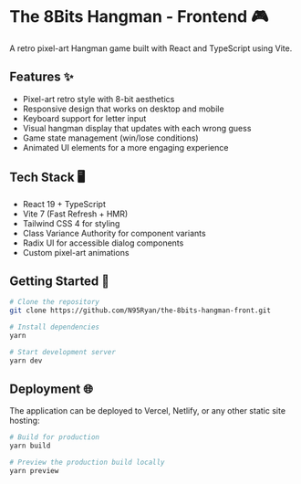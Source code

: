 # The 8Bits Hangman - Frontend 🎮

A retro pixel-art Hangman game built with React and TypeScript using Vite.

## Features ✨

- Pixel-art retro style with 8-bit aesthetics
- Responsive design that works on desktop and mobile
- Keyboard support for letter input
- Visual hangman display that updates with each wrong guess
- Game state management (win/lose conditions)
- Animated UI elements for a more engaging experience

## Tech Stack 🖥️

- React 19 + TypeScript
- Vite 7 (Fast Refresh + HMR)
- Tailwind CSS 4 for styling
- Class Variance Authority for component variants
- Radix UI for accessible dialog components
- Custom pixel-art animations

## Getting Started 🚀

```bash
# Clone the repository
git clone https://github.com/N95Ryan/the-8bits-hangman-front.git

# Install dependencies
yarn

# Start development server
yarn dev
```

## Deployment 🌐

The application can be deployed to Vercel, Netlify, or any other static site hosting:

```bash
# Build for production
yarn build

# Preview the production build locally
yarn preview
```
